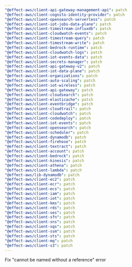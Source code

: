 ```yaml
---
"@effect-aws/client-api-gateway-management-api": patch
"@effect-aws/client-cognito-identity-provider": patch
"@effect-aws/client-opensearch-serverless": patch
"@effect-aws/client-iot-jobs-data-plane": patch
"@effect-aws/client-timestream-influxdb": patch
"@effect-aws/client-cloudwatch-events": patch
"@effect-aws/client-timestream-query": patch
"@effect-aws/client-timestream-write": patch
"@effect-aws/client-bedrock-runtime": patch
"@effect-aws/client-cloudwatch-logs": patch
"@effect-aws/client-iot-events-data": patch
"@effect-aws/client-secrets-manager": patch
"@effect-aws/client-api-gateway-v2": patch
"@effect-aws/client-iot-data-plane": patch
"@effect-aws/client-organizations": patch
"@effect-aws/client-auto-scaling": patch
"@effect-aws/client-iot-wireless": patch
"@effect-aws/client-api-gateway": patch
"@effect-aws/client-cloudsearch": patch
"@effect-aws/client-elasticache": patch
"@effect-aws/client-eventbridge": patch
"@effect-aws/client-cloudtrail": patch
"@effect-aws/client-cloudwatch": patch
"@effect-aws/client-codedeploy": patch
"@effect-aws/client-iot-events": patch
"@effect-aws/client-opensearch": patch
"@effect-aws/client-scheduler": patch
"@effect-aws/client-dynamodb": patch
"@effect-aws/client-firehose": patch
"@effect-aws/client-textract": patch
"@effect-aws/client-account": patch
"@effect-aws/client-bedrock": patch
"@effect-aws/client-kinesis": patch
"@effect-aws/client-athena": patch
"@effect-aws/client-lambda": patch
"@effect-aws/lib-dynamodb": patch
"@effect-aws/client-ec2": patch
"@effect-aws/client-ecr": patch
"@effect-aws/client-ecs": patch
"@effect-aws/client-iam": patch
"@effect-aws/client-iot": patch
"@effect-aws/client-kms": patch
"@effect-aws/client-rds": patch
"@effect-aws/client-ses": patch
"@effect-aws/client-sfn": patch
"@effect-aws/client-sns": patch
"@effect-aws/client-sqs": patch
"@effect-aws/client-ssm": patch
"@effect-aws/client-sts": patch
"@effect-aws/client-mq": patch
"@effect-aws/client-s3": patch
---
```


Fix "cannot be named without a reference" error
